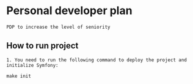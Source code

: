 # Personal developer plan
	PDP to increase the level of seniority


## How to run project
	1. You need to run the following command to deploy the project and initialize Symfony:
	
```make init```
